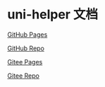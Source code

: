 # uni-helper 文档

[GitHub Pages](https://modyqyw.github.io/uni-helper/)

[GitHub Repo](https://github.com/ModyQyW/uni-helper)

[Gitee Pages](https://modyqyw.gitee.io/uni-helper/)

[Gitee Repo](https://gitee.com/ModyQyW/uni-helper)
